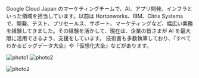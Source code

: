 Google Cloud Japan のマーケティングチームで、AI、アプリ開発、インフラといった領域を担当しています。以前は Hortonworks、IBM、Citrix Systems で、開発、テスト、プリセールス、サポート、マーケティングなど、幅広い業務を経験してきました。その経験を活かして、現在は、企業の皆さまが AI を最大限に活用できるよう、支援をしています。 技術書も多数執筆しており、『すべてわかるビッグデータ大全』や『仮想化大全』などがあります。

![photo1](https://github.com/kkitase/profile/blob/master/photo1.jpg)
![photo2](https://github.com/user-attachments/assets/8e3b2690-035d-4869-a1e1-e8c31058dc2d)

![photo2](https://github.com/kkitase/profile/blob/master/photo2.jpg)
